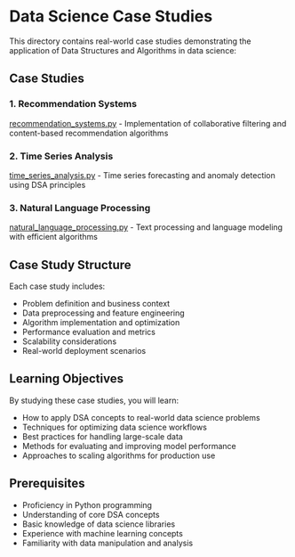 # Data Science Case Studies

This directory contains real-world case studies demonstrating the application of Data Structures and Algorithms in data science:

## Case Studies

### 1. Recommendation Systems
[recommendation_systems.py](recommendation_systems.py) - Implementation of collaborative filtering and content-based recommendation algorithms

### 2. Time Series Analysis
[time_series_analysis.py](time_series_analysis.py) - Time series forecasting and anomaly detection using DSA principles

### 3. Natural Language Processing
[natural_language_processing.py](natural_language_processing.py) - Text processing and language modeling with efficient algorithms

## Case Study Structure

Each case study includes:
- Problem definition and business context
- Data preprocessing and feature engineering
- Algorithm implementation and optimization
- Performance evaluation and metrics
- Scalability considerations
- Real-world deployment scenarios

## Learning Objectives

By studying these case studies, you will learn:
- How to apply DSA concepts to real-world data science problems
- Techniques for optimizing data science workflows
- Best practices for handling large-scale data
- Methods for evaluating and improving model performance
- Approaches to scaling algorithms for production use

## Prerequisites

- Proficiency in Python programming
- Understanding of core DSA concepts
- Basic knowledge of data science libraries
- Experience with machine learning concepts
- Familiarity with data manipulation and analysis